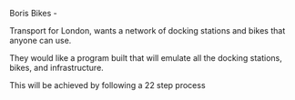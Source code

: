 Boris Bikes -

Transport for London, wants a network of docking stations and bikes that anyone can use.

They would like a program built that will emulate all the docking stations, bikes, and infrastructure.

This will be achieved by following a 22 step process